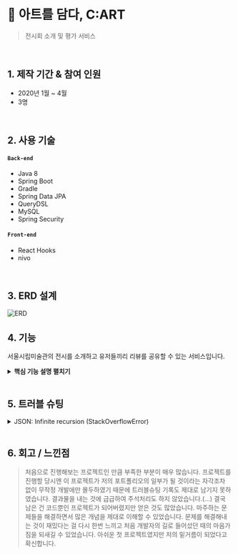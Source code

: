 # 📍 아트를 담다, C:ART
> 전시회 소개 및 평가 서비스
> 

</br>

## 1. 제작 기간 & 참여 인원
- 2020년 1월 ~ 4월
- 3명

</br>

## 2. 사용 기술
#### `Back-end`
  - Java 8
  - Spring Boot
  - Gradle
  - Spring Data JPA
  - QueryDSL
  - MySQL
  - Spring Security
#### `Front-end`
  - React Hooks
  - nivo

</br>

## 3. ERD 설계
![ERD](https://user-images.githubusercontent.com/94033656/141424672-5d2417a7-d574-43fc-bb11-5b04904c3c24.jpg)


## 4. 기능
서울시립미술관의 전시를 소개하고 유저들끼리 리뷰를 공유할 수 있는 서비스입니다.

<details>
<summary><b>핵심 기능 설명 펼치기</b></summary>
<div markdown="1">

### 4.1. 리뷰 기능

### 4.2. 검색 기능
  
### 4.3. 마이 페이지

### 4.4. 관리자 페이지

</div>
</details>

</br>

## 5. 트러블 슈팅
<details>
<summary> JSON: Infinite recursion (StackOverflowError)</summary>
<div markdown="1">
  - @JsonIgnoreProperties 사용으로 해결        
</div>
</details>  

</br>

## 6. 회고 / 느낀점
>처음으로 진행해보는 프로젝트인 만큼 부족한 부분이 매우 많습니다. 프로젝트를 진행할 당시엔 이 프로젝트가 저의 포트폴리오의 일부가 될 것이라는 자각조차 없이 무작정 개발에만 몰두하였기 때문에 트러블슈팅 기록도 제대로 남기지 못하였습니다. 결과물을 내는 것에 급급하여 주석처리도 하지 않았습니다.(...) 결국 남은 건 코드뿐인 프로젝트가 되어버렸지만 얻은 것도 많았습니다. 마주하는 문제들을 해결하면서 많은 개념을 제대로 이해할 수 있었습니다. 문제를 해결해내는 것이 재밌다는 걸 다시 한번 느끼고 처음 개발자의 길로 들어섰던 때의 마음가짐을 되새길 수 있었습니다. 아쉬운 첫 프로젝트였지만 저의 밑거름이 되었다고 확신합니다.
